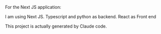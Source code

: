 For the Next JS application:

I am using Next JS. Typescript and python as backend. React as Front end

This project is actually generated by Claude code. 